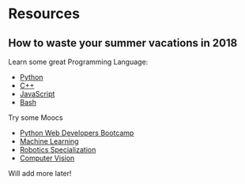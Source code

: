 # Resources

**How to waste your summer vacations in 2018**
---
Learn some great Programming Language:

- [Python](https://drive.google.com/drive/folders/0ByWO0aO1eI_MaExzRWZ2S0dndjQ)
- [C++](https://drive.google.com/drive/folders/0B5eJ2fw2iba1Z3VvcWtrMGpNVmM)
- [JavaScript](https://drive.google.com/drive/folders/0ByWO0aO1eI_MNGJYclFYV0ZJQUE)
- [Bash](https://www.youtube.com/playlist?list=PL7B7FA4E693D8E790)

Try some Moocs

- [Python Web Developers Bootcamp](https://drive.google.com/file/d/1Re9f9m1cVTXSyRfHn6GsMRCEraNml3SX/view) 
- [Machine Learning](https://www.coursera.org/learn/machine-learning)
- [Robotics Specialization](https://www.coursera.org/specializations/robotics) 
- [Computer Vision](https://in.udacity.com/course/introduction-to-computer-vision--ud810)

Will add more later!
